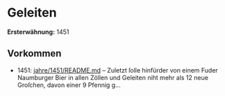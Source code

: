 # Geleiten

**Ersterwähnung:** 1451

## Vorkommen
- 1451: [jahre/1451/README.md](../jahre/1451/README.md) – Zuletzt ſolle
hinfürder von einem Fuder Naumburger Bier in allen
Zöllen und Geleiten niht mehr als 12 neue Groſchen,
davon einer 9 Pfennig g...
